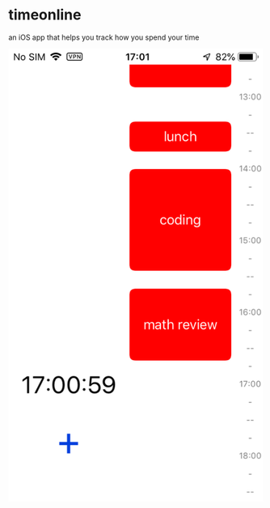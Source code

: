 # timeonline
an iOS app that helps you track how you spend your time

![demo of timeonline](DemoImage.png?raw=true "Demo Image")
